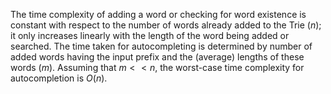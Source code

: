 The time complexity of adding a word or checking for word existence is constant with respect to the number of words already added to the Trie ($n$); it only increases linearly with the length of the word being added or searched. The time taken for autocompleting is determined by number of added words having the input prefix and the (average) lengths of these words ($m$). Assuming that $m<<n$, the worst-case time complexity for autocompletion is $O(n)$.